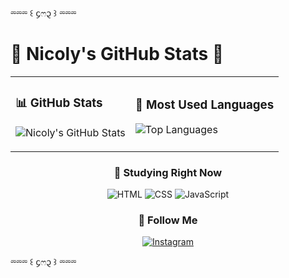 ⏔⏔⏔ ꒰ ᧔ෆ᧓ ꒱ ⏔⏔⏔

# 🌸 Nicoly's GitHub Stats 🌸

<div align="center">

<table>
<tr>
<td>

### 📊 GitHub Stats

![Nicoly's GitHub Stats](https://github-readme-stats.vercel.app/api?username=rosariuns&show_icons=true&theme=react&hide_border=true&title_color=ff69b4&icon_color=ff69b4&text_color=ffb6c1&bg_color=0d1117)

</td>
<td>

### 💖 Most Used Languages

![Top Languages](https://github-readme-stats.vercel.app/api/top-langs/?username=rosariuns&layout=compact&theme=react&hide_border=true&title_color=ff69b4&text_color=ffb6c1&bg_color=0d1117)

</td>
</tr>
</table>

### 🌟 Studying Right Now

![HTML](https://img.shields.io/badge/HTML5-72.5%25-ff69b4?style=for-the-badge&logo=html5&logoColor=white)
![CSS](https://img.shields.io/badge/CSS3-24.37%25-ffb6c1?style=for-the-badge&logo=css3&logoColor=white)
![JavaScript](https://img.shields.io/badge/JavaScript-3.11%25-ffc0cb?style=for-the-badge&logo=javascript&logoColor=white)

### 🌷 Follow Me

[![Instagram](https://img.shields.io/badge/Instagram-FF69B4?style=for-the-badge&logo=instagram&logoColor=white)](https://www.instagram.com/rosariuns)

</div>

⏔⏔⏔ ꒰ ᧔ෆ᧓ ꒱ ⏔⏔⏔

